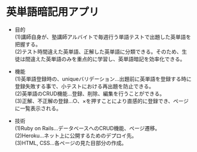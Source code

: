 # 英単語暗記用アプリ
* 目的  
(1)講師自身が、塾講師アルバイトで毎週行う単語テストで出題した英単語を把握する。  
(2)テスト時間違えた英単語、正解した英単語に分類できる。そのため、生徒は間違えた英単語のみを重点的に学習し、英単語暗記を効率化できる。  

* 機能  
(1)英単語登録時の、uniqueバリデーション…出題前に英単語を登録する時に登録失敗する事で、小テストにおける再出題を防止できる。  
(2)英単語のCRUD機能…登録、削除、編集を行うことができる。  
(3)正解、不正解の登録…○、×を押すことにより直感的に登録でき、ページに一覧表示される。  

* 技術  
(1)Ruby on Rails…データベースへのCRUD機能、ページ遷移。  
(2)Heroku…ネット上に公開するためのデプロイ先。  
(3)HTML, CSS…各ページの見た目部分の作成。
